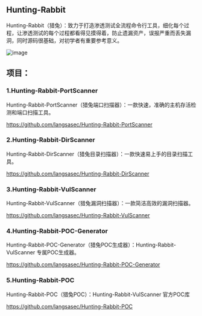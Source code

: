 ## Hunting-Rabbit

Hunting-Rabbit（猎兔）：致力于打造渗透测试全流程命令行工具，细化每个过程，让渗透测试的每个过程都看得见摸得着，防止遗漏资产，误报严重而丢失漏洞，同时源码很基础，对初学者有重要参考意义。

![image](D:\Python-Demo\Hunting-Rabbit\img\cb4ef595-0c45-45ec-9821-63ce1792dee1.png)

## 项目：

### 1.Hunting-Rabbit-PortScanner

Hunting-Rabbit-PortScanner（猎兔端口扫描器）：一款快速，准确的主机存活检测和端口扫描工具。

https://github.com/langsasec/Hunting-Rabbit-PortScanner


### 2.Hunting-Rabbit-DirScanner

Hunting-Rabbit-DirScanner（猎兔目录扫描器）：一款快速易上手的目录扫描工具。

https://github.com/langsasec/Hunting-Rabbit-DirScanner

### 3.Hunting-Rabbit-VulScanner

Hunting-Rabbit-VulScanner（猎兔漏洞扫描器）：一款简洁高效的漏洞扫描器。

https://github.com/langsasec/Hunting-Rabbit-VulScanner

### 4.Hunting-Rabbit-POC-Generator

Hunting-Rabbit-POC-Generator（猎兔POC生成器）：Hunting-Rabbit-VulScanner 专属POC生成器。

https://github.com/langsasec/Hunting-Rabbit-POC-Generator

### 5.Hunting-Rabbit-POC

Hunting-Rabbit-POC（猎兔POC）：Hunting-Rabbit-VulScanner 官方POC库

https://github.com/langsasec/Hunting-Rabbit-POC

